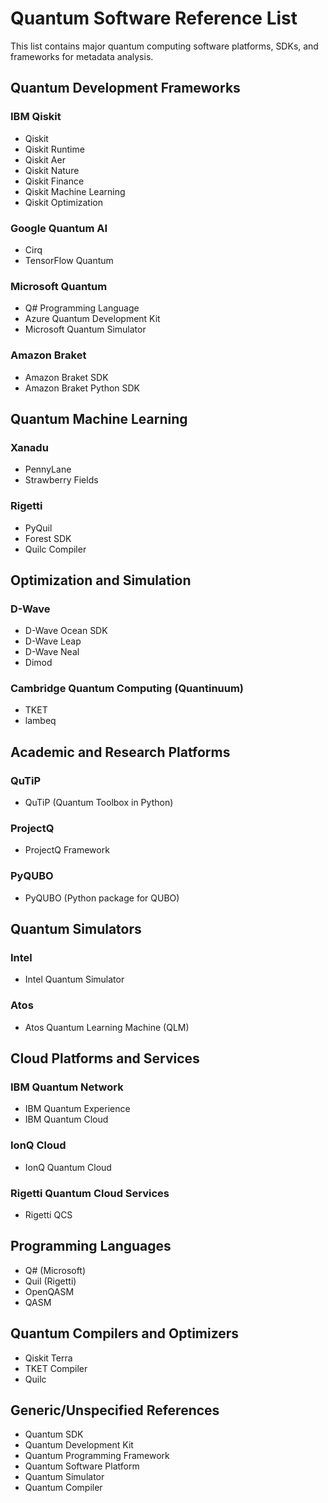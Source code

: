 # Quantum Software Reference List

This list contains major quantum computing software platforms, SDKs, and frameworks for metadata analysis.

## Quantum Development Frameworks

### IBM Qiskit
- Qiskit
- Qiskit Runtime
- Qiskit Aer
- Qiskit Nature
- Qiskit Finance
- Qiskit Machine Learning
- Qiskit Optimization

### Google Quantum AI
- Cirq
- TensorFlow Quantum

### Microsoft Quantum
- Q# Programming Language
- Azure Quantum Development Kit
- Microsoft Quantum Simulator

### Amazon Braket
- Amazon Braket SDK
- Amazon Braket Python SDK

## Quantum Machine Learning

### Xanadu
- PennyLane
- Strawberry Fields

### Rigetti
- PyQuil
- Forest SDK
- Quilc Compiler

## Optimization and Simulation

### D-Wave
- D-Wave Ocean SDK
- D-Wave Leap
- D-Wave Neal
- Dimod

### Cambridge Quantum Computing (Quantinuum)
- TKET
- lambeq

## Academic and Research Platforms

### QuTiP
- QuTiP (Quantum Toolbox in Python)

### ProjectQ
- ProjectQ Framework

### PyQUBO
- PyQUBO (Python package for QUBO)

## Quantum Simulators

### Intel
- Intel Quantum Simulator

### Atos
- Atos Quantum Learning Machine (QLM)

## Cloud Platforms and Services

### IBM Quantum Network
- IBM Quantum Experience
- IBM Quantum Cloud

### IonQ Cloud
- IonQ Quantum Cloud

### Rigetti Quantum Cloud Services
- Rigetti QCS

## Programming Languages
- Q# (Microsoft)
- Quil (Rigetti)
- OpenQASM
- QASM

## Quantum Compilers and Optimizers
- Qiskit Terra
- TKET Compiler
- Quilc

## Generic/Unspecified References
- Quantum SDK
- Quantum Development Kit
- Quantum Programming Framework
- Quantum Software Platform
- Quantum Simulator
- Quantum Compiler
